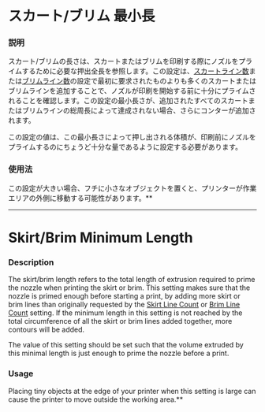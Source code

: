 スカート/ブリム 最小長
====
### **説明**
スカート/ブリムの長さは、スカートまたはブリムを印刷する際にノズルをプライムするために必要な押出全長を参照します。この設定は、[スカートライン数](skirt_line_count.md)または[ブリムライン数](brim_line_count.md)の設定で最初に要求されたものよりも多くのスカートまたはブリムラインを追加することで、ノズルが印刷を開始する前に十分にプライムされることを確認します。この設定の最小長さが、追加されたすべてのスカートまたはブリムラインの総周長によって達成されない場合、さらにコンターが追加されます。

この設定の値は、この最小長さによって押し出される体積が、印刷前にノズルをプライムするのにちょうど十分な量であるように設定する必要があります。

### **使用法**
この設定が大きい場合、フチに小さなオブジェクトを置くと、プリンターが作業エリアの外側に移動する可能性があります。**

---

Skirt/Brim Minimum Length
====
### **Description**
The skirt/brim length refers to the total length of extrusion required to prime the nozzle when printing the skirt or brim. This setting makes sure that the nozzle is primed enough before starting a print, by adding more skirt or brim lines than originally requested by the [Skirt Line Count](skirt_line_count.md) or [Brim Line Count](brim_line_count.md) setting. If the minimum length in this setting is not reached by the total circumference of all the skirt or brim lines added together, more contours will be added.

The value of this setting should be set such that the volume extruded by this minimal length is just enough to prime the nozzle before a print.

### **Usage**
Placing tiny objects at the edge of your printer when this setting is large can cause the printer to move outside the working area.**

